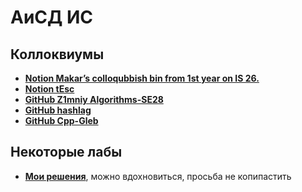 # АиСД ИС

## Коллоквиумы
- [**Notion Makar’s colloqubbish bin from 1st year on IS 26.**](https://wooded-muscari-02e.notion.site/Makar-s-colloqubbish-bin-from-1st-year-on-IS-26-74edf69ab95a4c5ba89aa0b20228ce5d)
- [**Notion tEsc**](https://www.notion.so/awes0me/ADS-bedf84290d654f979d02fbc4f9ed0a83)
- [**GitHub Z1mniy
Algorithms-SE28**](https://github.com/Z1mniy/Algorithms-SE28)
- [**GitHub hashlag**](https://github.com/hashlag/algo-colloquium)
- [**GitHub Cpp-Gleb**](https://github.com/Cpp-Gleb/Algorithms)

## Некоторые лабы
- [**Мои решения**](https://github.com/Jucutu/ITMO/tree/main/1%20%D0%90%D0%BB%D0%B3%D0%BE%D1%80%D0%B8%D1%82%D0%BC%D1%8B%20%D0%B8%20%D1%81%D1%82%D1%80%D1%83%D0%BA%D1%82%D1%83%D1%80%D1%8B%20%D0%B4%D0%B0%D0%BD%D0%BD%D1%8B%D1%85/labs), можно вдохновиться, просьба не копипастить
